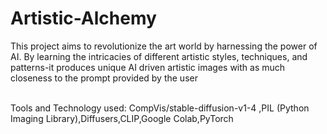 # Artistic-Alchemy
This project aims to revolutionize the art world by harnessing the power of AI. By learning the intricacies of different artistic styles, techniques, and patterns-it produces unique AI driven artistic images with as much closeness to the prompt provided by the user

\
Tools and Technology used: CompVis/stable-diffusion-v1-4 ,PIL (Python Imaging Library),Diffusers,CLIP,Google Colab,PyTorch
